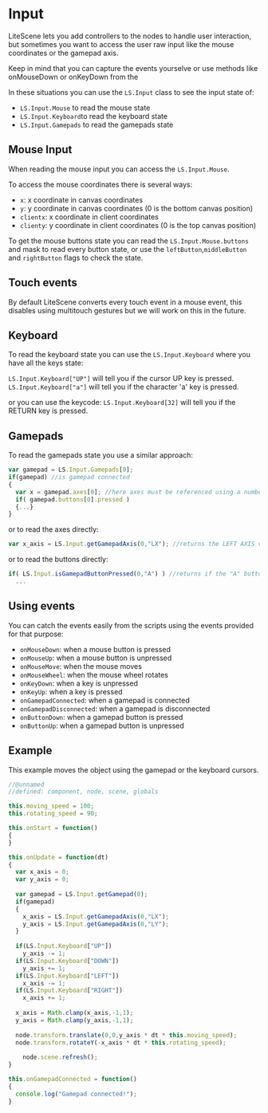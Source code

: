 # Input #

LiteScene lets you add controllers to the nodes to handle user interaction, but sometimes you want to access the user raw input like the mouse coordinates or the gamepad axis.

Keep in mind that you can capture the events yourselve or use methods like onMouseDown or onKeyDown from the 

In these situations you can use the ```LS.Input``` class to see the input state of:
- ```LS.Input.Mouse``` to read the mouse state
- ```LS.Input.Keyboard```to read the keyboard state
- ```LS.Input.Gamepads``` to read the gamepads state

## Mouse Input ##

When reading the mouse input you can access the ```LS.Input.Mouse```.

To access the mouse coordinates there is several ways:
- ```x```: x coordinate in canvas coordinates
- ```y```: y coordinate in canvas coordinates (0 is the bottom canvas position)
- ```clientx```: x coordinate in client coordinates 
- ```clienty```: y coordinate in client coordinates (0 is the top canvas position)

To get the mouse buttons state you can read the ```LS.Input.Mouse.buttons``` and mask to read every button state, or use the ```leftButton```,```middleButton``` and ```rightButton``` flags to check the state.

## Touch events ##

By default LiteScene converts every touch event in a mouse event, this disables using multitouch gestures but we will work on this in the future.

## Keyboard ##

To read the keyboard state you can use the ```LS.Input.Keyboard``` where you have all the keys state:

```LS.Input.Keyboard["UP"]``` will tell you if the cursor UP key is pressed.
```LS.Input.Keyboard["a"]``` will tell you if the character 'a' key is pressed.

or you can use the keycode:
```LS.Input.Keyboard[32]``` will tell you if the RETURN key is pressed.

## Gamepads ##

To read the gamepads state you use a similar approach:

```javascript
var gamepad = LS.Input.Gamepads[0];
if(gamepad) //is gamepad connected
{
  var x = gamepad.axes[0]; //here axes must be referenced using a number
  if( gamepad.buttons[0].pressed )
  {...}
}
```

or to read the axes directly:
```javascript
var x_axis = LS.Input.getGamepadAxis(0,"LX"); //returns the LEFT AXIS value of the gamepad 0
```

or to read the buttons directly:
```javascript
if( LS.Input.isGamepadButtonPressed(0,"A") ) //returns if the "A" button of the gamepad 0 is pressed
  ...
```

## Using events ##

You can catch the events easily from the scripts using the events provided for that purpose:

- ```onMouseDown```: when a mouse button is pressed
- ```onMouseUp```: when a mouse button is unpressed
- ```onMouseMove```: when the mouse moves
- ```onMouseWheel```: when the mouse wheel rotates
- ```onKeyDown```: when a key is unpressed
- ```onKeyUp```: when a key is pressed
- ```onGamepadConnected```: when a gamepad is connected
- ```onGamepadDisconnected```: when a gamepad is disconnected
- ```onButtonDown```: when a gamepad button is pressed
- ```onButtonUp```: when a gamepad button is unpressed

## Example ##

This example moves the object using the gamepad or the keyboard cursors.

```javascript
//@unnamed
//defined: component, node, scene, globals

this.moving_speed = 100;
this.rotating_speed = 90;

this.onStart = function()
{
}

this.onUpdate = function(dt)
{
  var x_axis = 0;
  var y_axis = 0;
  
  var gamepad = LS.Input.getGamepad(0);
  if(gamepad)
  {
    x_axis = LS.Input.getGamepadAxis(0,"LX");
    y_axis = LS.Input.getGamepadAxis(0,"LY");
  }
  
  if(LS.Input.Keyboard["UP"])
    y_axis -= 1;
  if(LS.Input.Keyboard["DOWN"])
    y_axis += 1;
  if(LS.Input.Keyboard["LEFT"])
    x_axis -= 1;
  if(LS.Input.Keyboard["RIGHT"])
    x_axis += 1;
  
  x_axis = Math.clamp(x_axis,-1,1);
  y_axis = Math.clamp(y_axis,-1,1);
  
  node.transform.translate(0,0,y_axis * dt * this.moving_speed);
  node.transform.rotateY(-x_axis * dt * this.rotating_speed);
  
	node.scene.refresh();
}

this.onGamepadConnected = function()
{
  console.log("Gamepad connected!");
}
```
